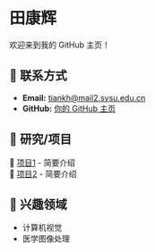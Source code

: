 # 田康辉  

欢迎来到我的 GitHub 主页！  

## 📧 联系方式  
- **Email:** tiankh@mail2.sysu.edu.cn  
- **GitHub:** [你的 GitHub 主页](https://github.com/qingfeng7843)  

## 📂 研究/项目  
🔹 [项目1](#) - 简要介绍  
🔹 [项目2](#) - 简要介绍  

## 🌱 兴趣领域  
- 计算机视觉  
- 医学图像处理  
